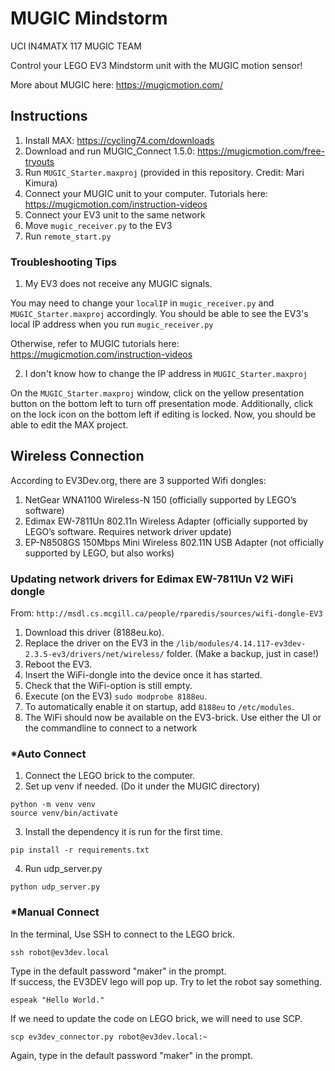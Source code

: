 # MUGIC Mindstorm

UCI IN4MATX 117 MUGIC TEAM

Control your LEGO EV3 Mindstorm unit with the MUGIC motion sensor!

More about MUGIC here: https://mugicmotion.com/

## Instructions

1. Install MAX: https://cycling74.com/downloads
2. Download and run MUGIC_Connect 1.5.0: https://mugicmotion.com/free-tryouts
3. Run ```MUGIC_Starter.maxproj``` (provided in this repository. Credit: Mari Kimura)
4. Connect your MUGIC unit to your computer. Tutorials here: https://mugicmotion.com/instruction-videos
5. Connect your EV3 unit to the same network
6. Move ```mugic_receiver.py``` to the EV3
7. Run ```remote_start.py```

### Troubleshooting Tips

1. My EV3 does not receive any MUGIC signals.

You may need to change your ```localIP``` in ```mugic_receiver.py``` and ```MUGIC_Starter.maxproj``` accordingly. You should be able to see the EV3's local IP address when you run ```mugic_receiver.py```

Otherwise, refer to MUGIC tutorials here: https://mugicmotion.com/instruction-videos

2. I don't know how to change the IP address in ```MUGIC_Starter.maxproj```

On the ```MUGIC_Starter.maxproj``` window, click on the yellow presentation button on the bottom left to turn off presentation mode. Additionally, click on the lock icon on the bottom left if editing is locked. Now, you should be able to edit the MAX project.

## Wireless Connection

According to EV3Dev.org, there are 3 supported Wifi dongles:

1. NetGear WNA1100 Wireless-N 150 (officially supported by LEGO’s software)
2. Edimax EW-7811Un 802.11n Wireless Adapter (officially supported by LEGO’s software. Requires network driver update)
3. EP-N8508GS 150Mbps Mini Wireless 802.11N USB Adapter (not officially supported by LEGO, but also works)

### Updating network drivers for Edimax EW-7811Un V2 WiFi dongle

From: ``http://msdl.cs.mcgill.ca/people/rparedis/sources/wifi-dongle-EV3``

1. Download this driver (8188eu.ko).
2. Replace the driver on the EV3 in the ``/lib/modules/4.14.117-ev3dev-2.3.5-ev3/drivers/net/wireless/`` folder. (Make a backup, just in case!)
3. Reboot the EV3.
4. Insert the WiFi-dongle into the device once it has started.
5. Check that the WiFi-option is still empty.
6. Execute (on the EV3) ``sudo modprobe 8188eu``.
7. To automatically enable it on startup, add ``8188eu`` to ``/etc/modules``.
8. The WiFi should now be available on the EV3-brick. Use either the UI or the commandline to connect to a network


### *Auto Connect

1. Connect the LEGO brick to the computer.  
2. Set up venv if needed. (Do it under the MUGIC directory)  

``
python -m venv venv
``  
``
source venv/bin/activate
``


3. Install the dependency it is run for the first time.

``
pip install -r requirements.txt
``

4. Run udp_server.py

``
python udp_server.py
``

### *Manual Connect

In the terminal, Use SSH to connect to the LEGO brick.

``
ssh robot@ev3dev.local
``

Type in the default password "maker" in the prompt.  
If success, the EV3DEV lego will pop up. Try to let the robot say something.

``
espeak "Hello World."
``

If we need to update the code on LEGO brick, we will need to use SCP.

``
scp ev3dev_connector.py robot@ev3dev.local:~
``

Again, type in the default password "maker" in the prompt.  
